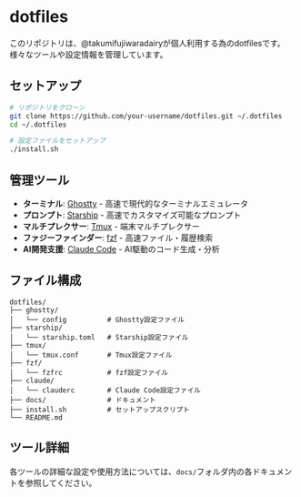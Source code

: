 # dotfiles

このリポジトリは、@takumifujiwaradairyが個人利用する為のdotfilesです。
様々なツールや設定情報を管理しています。

## セットアップ

```bash
# リポジトリをクローン
git clone https://github.com/your-username/dotfiles.git ~/.dotfiles
cd ~/.dotfiles

# 設定ファイルをセットアップ
./install.sh
```

## 管理ツール
- **ターミナル**: [Ghostty](docs/ghostty.md) - 高速で現代的なターミナルエミュレータ
- **プロンプト**: [Starship](docs/starship.md) - 高速でカスタマイズ可能なプロンプト
- **マルチプレクサー**: [Tmux](docs/tmux.md) - 端末マルチプレクサー
- **ファジーファインダー**: [fzf](docs/fzf.md) - 高速ファイル・履歴検索
- **AI開発支援**: [Claude Code](docs/claude.md) - AI駆動のコード生成・分析

## ファイル構成

```
dotfiles/
├── ghostty/
│   └── config          # Ghostty設定ファイル
├── starship/
│   └── starship.toml   # Starship設定ファイル
├── tmux/
│   └── tmux.conf       # Tmux設定ファイル
├── fzf/
│   └── fzfrc           # fzf設定ファイル
├── claude/
│   └── clauderc        # Claude Code設定ファイル
├── docs/               # ドキュメント
├── install.sh          # セットアップスクリプト
└── README.md
```

## ツール詳細

各ツールの詳細な設定や使用方法については、`docs/`フォルダ内の各ドキュメントを参照してください。
